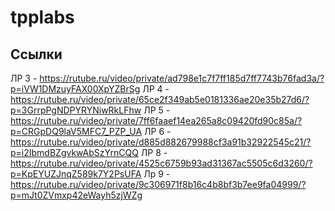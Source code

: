 # tpplabs

## Ссылки

ЛР 3 - https://rutube.ru/video/private/ad798e1c7f7ff185d7ff7743b76fad3a/?p=iVW1DMzuyFAX00XpYZBrSg
ЛР 4 - https://rutube.ru/video/private/65ce2f349ab5e0181336ae20e35b27d6/?p=3GrrpPgNDPYRYNiwRkLFhw
ЛР 5 - https://rutube.ru/video/private/7ff6faaef14ea265a8c09420fd90c85a/?p=CRGpDQ9laV5MFC7_PZP_UA
ЛР 6 - https://rutube.ru/video/private/d885d882679988cf3a91b32922545c21/?p=i2IbmdBZgvkwAbSzYrnCQQ
ЛР 8 - https://rutube.ru/video/private/4525c6759b93ad31367ac5505c6d3260/?p=KpEYUZJnqZ589k7Y2PsUFA
Лр 9 - https://rutube.ru/video/private/9c306971f8b16c4b8bf3b7ee9fa04999/?p=mJt0ZVmxp42eWayh5zjWZg
